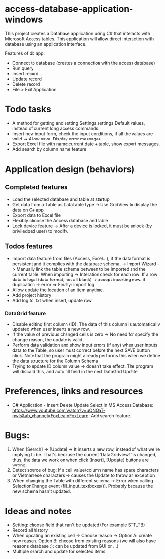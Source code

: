 # access-database-application-windows
This project creates a Database application using C# that interacts with Microsoft Access tables. This application will allow direct interaction with database using an application interface.

Features of db app:
- Connect to database (creates a connection with the access database)
- Run query
- Insert record
- Update record
- Delete record
- File > Exit Application

# Todo tasks
- A method for getting and setting Settings.settings Default values, instead of current long access commands.
- Insert new input form, check the input conditions, if all the values are valid -> Allow save. Display error messages
- Export Excel file with name:current date + table, show export messages.
- Add search by column name feature

# Application design (behaviors)
## Completed features
- Load the selected database and table at startup
- Get data from a Table as DataTable type  -> Use GridView to display the data on C# app
- Export data to Excel file
- Flexibly choose the Access database and table
- Lock device feature -> After a device is locked, it must be unlock (by priviledged user) to modify.

## Todos features
- Import data feature from files (Access, Excel...), if the data format is persistent and it complies with the database schema. -> Import Wizard -> Manually link the table schema between to be imported and the current table:
When importing -> Interation check for each row: If a row data is legal (data format, not all blank) -> accept inserting new. if duplication -> error => Finally: import log.
- Allow update the location of an item anytime.
- Add project history
- Add log to .txt when insert, update row
### DataGrid feature
- Disable editing first column (ID). The data of this column is automatically updated when user inserts a new row.
- If the value of previous changed cells is zero -> No need for specify the change reason, the update is valid.
- Perform data validation and show input errors (if any) when user inputs data to the Table, so user must correct before the next SAVE button click. Note that the program might already performs this when we define the data structure for the Column Schema  
- Trying to update ID column value -> doesn't take effect. The program will discard this, and auto fill field in the next DataGrid Update

# Preferences, links and resources
- C# Application - Insert Delete Update Select in MS Access Database: https://www.youtube.com/watch?v=uONQaT-nwls&ab_channel=FoxLearnFoxLearn: Add search feature.

# Bugs:
1. When [Search] -> [Update] -> It inserts a new row, instead of what we're implying to be. That's because the current 'DataGridview1' is changed, thus, the data we work on when click [Insert], [Update] buttons are wrong.
2. Detect source of bug: If a cell value/column name has space characters or Vietnamese characters -> causes the Update to throw an exception
3. When changing the Table with different schema -> Error when calling SelectionChange event (fill_input_textboxes()). Probably because the new schema hasn't updated.

# Ideas and notes
- Setting: choose field that can't be updated (For example STT_TB)
- Record all history
- When updating an existing cell -> Choose reason -> Option A: create new reason. Option B: choose from existing reasons (we will also have reasons database :): can be updated from GUI or ...)
- Multiple search and update for selected items.